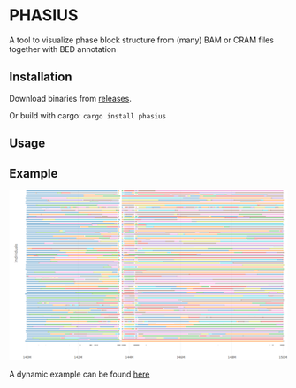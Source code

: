 # PHASIUS

A tool to visualize phase block structure from (many) BAM or CRAM files together with BED annotation

## Installation

Download binaries from [releases](https://github.com/wdecoster/phasius/releases).

Or build with cargo: `cargo install phasius`

## Usage

## Example

!["example plot"](example/20221117221044.png)  


A dynamic example can be found [here](http://phasius.bioinf.be/phasius-example.html)
